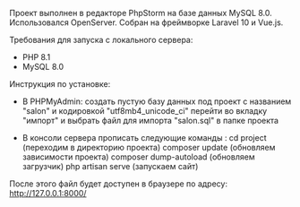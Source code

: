 Проект выполнен в редакторе PhpStorm на базе данных MySQL 8.0.
Использовался OpenServer.
Собран на фреймворке Laravel 10 и Vue.js.


Требования для запуска с локального сервера:
- PHP 8.1
- MySQL 8.0


Инструкция по установке:

- В PHPMyAdmin:
создать пустую базу данных под проект с названием "salon" и кодировкой "utf8mb4_unicode_ci"
перейти во вкладку "импорт" и выбрать файл для импорта "salon.sql" в папке проекта

- В консоли сервера прописать следующие команды :
cd project (переходим в директорию проекта)
composer update (обновляем зависимости проекта)
composer dump-autoload (обновляем загрузчик)
php artisan serve (запускаем сайт)

После этого файл будет доступен в браузере по адресу: http://127.0.0.1:8000/

